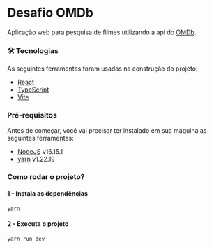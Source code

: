 # Desafio OMDb
Aplicação web para pesquisa de filmes utilizando a api do [OMDb](https://www.omdbapi.com/).

### 🛠 Tecnologias
As seguintes ferramentas foram usadas na construção do projeto:
- [React](https://pt-br.reactjs.org/)
- [TypeScript](https://www.typescriptlang.org/)
- [Vite](https://vitejs.dev/guide/)

### Pré-requisitos
Antes de começar, você vai precisar ter instalado em sua máquina as seguintes ferramentas:
- [NodeJS](https://nodejs.org/en/) v16.15.1
- [yarn](https://classic.yarnpkg.com/en/docs/getting-started) v1.22.19

### Como rodar o projeto?

#### 1 - Instala as dependências
```shell
yarn 
```
#### 2 - Executa o projeto
```shell
yarn run dev
```

